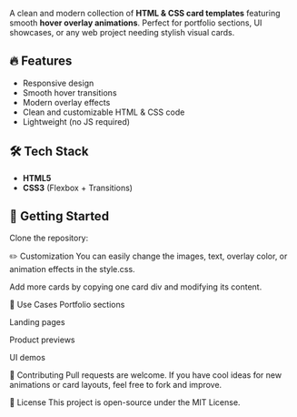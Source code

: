 A clean and modern collection of **HTML & CSS card templates** featuring smooth **hover overlay animations**. Perfect for portfolio sections, UI showcases, or any web project needing stylish visual cards.

## 🔥 Features

- Responsive design  
- Smooth hover transitions  
- Modern overlay effects  
- Clean and customizable HTML & CSS code  
- Lightweight (no JS required)


## 🛠️ Tech Stack

- **HTML5**
- **CSS3** (Flexbox + Transitions)

## 🚀 Getting Started

Clone the repository:

✏️ Customization
You can easily change the images, text, overlay color, or animation effects in the style.css.

Add more cards by copying one card div and modifying its content.

📌 Use Cases
Portfolio sections

Landing pages

Product previews

UI demos

🙌 Contributing
Pull requests are welcome. If you have cool ideas for new animations or card layouts, feel free to fork and improve.

📄 License
This project is open-source under the MIT License.
